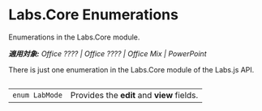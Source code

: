 
# Labs.Core Enumerations
Enumerations in the Labs.Core module.

 _**適用対象:** Office ???? | Office ???? | Office Mix | PowerPoint_

There is just one enumeration in the Labs.Core module of the Labs.js API.

## 


|||
|:-----|:-----|
| `enum LabMode`|Provides the  **edit** and **view** fields.|

